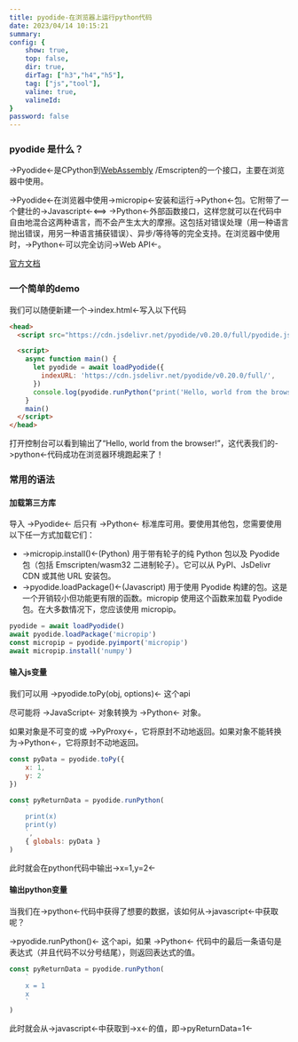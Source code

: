 ```yaml
---
title: pyodide-在浏览器上运行python代码
date: 2023/04/14 10:15:21
summary: 
config: {
    show: true,
    top: false,
    dir: true,
    dirTag: ["h3","h4","h5"],
    tag: ["js","tool"],
    valine: true,
    valineId: 
}
password: false
---
```


### pyodide 是什么？

->Pyodide<-是CPython到[WebAssembly](https://juejin.cn/post/7212444005065211961?share_token=1776334d-d47f-4967-9a29-62bea7f09453)
/Emscripten的一个接口，主要在浏览器中使用。

->Pyodide<-在浏览器中使用->micropip<-安装和运行->Python<-包。它附带了一个健壮的->Javascript<-⟺ ->Python<-外部函数接口，这样您就可以在代码中自由地混合这两种语言，而不会产生太大的摩擦。这包括对错误处理（用一种语言抛出错误，用另一种语言捕获错误）、异步/等待等的完全支持。在浏览器中使用时，->Python<-可以完全访问->Web API<-。

[官方文档](https://pyodide.org/en/stable/index.html#)

### 一个简单的demo

我们可以随便新建一个->index.html<-写入以下代码

```html
<head>
  <script src="https://cdn.jsdelivr.net/pyodide/v0.20.0/full/pyodide.js"></script>

  <script>
    async function main() {
      let pyodide = await loadPyodide({
        indexURL: 'https://cdn.jsdelivr.net/pyodide/v0.20.0/full/',
      })
      console.log(pyodide.runPython("print('Hello, world from the browser!')"))
    }
    main()
  </script>
</head>
```

打开控制台可以看到输出了“Hello, world from the browser!”，这代表我们的->python<-代码成功在浏览器环境跑起来了！

### 常用的语法

#### 加载第三方库

导入 ->Pyodide<- 后只有 ->Python<- 标准库可用。要使用其他包，您需要使用以下任一方式加载它们：

+ ->micropip.install()<-(Python) 用于带有轮子的纯 Python 包以及 Pyodide 包（包括 Emscripten/wasm32 二进制轮子）。它可以从 PyPI、JsDelivr CDN 或其他 URL 安装包。
+ ->pyodide.loadPackage()<-(Javascript) 用于使用 Pyodide 构建的包。这是一个开销较小但功能更有限的函数。micropip 使用这个函数来加载 Pyodide 包。在大多数情况下，您应该使用 micropip。

```js
pyodide = await loadPyodide()
await pyodide.loadPackage('micropip')
const micropip = pyodide.pyimport('micropip')
await micropip.install('numpy')
```

#### 输入js变量

我们可以用 ->pyodide.toPy(obj, options)<- 这个api

尽可能将 ->JavaScript<- 对象转换为 ->Python<- 对象。

如果对象是不可变的或 ->PyProxy<-，它将原封不动地返回。如果对象不能转换为->Python<-，它将原封不动地返回。

```js
const pyData = pyodide.toPy({
    x: 1,
    y: 2
})

const pyReturnData = pyodide.runPython(
    `
    print(x)
    print(y)
    `,
    { globals: pyData }
)
```

此时就会在python代码中输出->x=1,y=2<-

#### 输出python变量

当我们在->python<-代码中获得了想要的数据，该如何从->javascript<-中获取呢？

->pyodide.runPython()<- 这个api，如果 ->Python<- 代码中的最后一条语句是表达式（并且代码不以分号结尾），则返回表达式的值。

```js
const pyReturnData = pyodide.runPython(
    `
    x = 1
    x
    `
)
```

此时就会从->javascript<-中获取到->x<-的值，即->pyReturnData=1<-